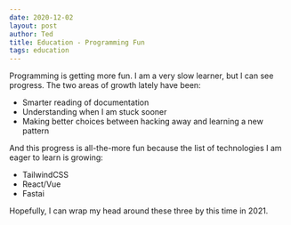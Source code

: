 ```yaml
---
date: 2020-12-02
layout: post
author: Ted
title: Education - Programming Fun
tags: education
---
```

Programming is getting more fun. I am a very slow learner, but I can see progress. The two areas of growth lately have been: 
- Smarter reading of documentation
- Understanding when I am stuck sooner
- Making better choices between hacking away and learning a new pattern

And this progress is all-the-more fun because the list of technologies I am eager to learn is growing:
- TailwindCSS
- React/Vue
- Fastai

Hopefully, I can wrap my head around these three by this time in 2021. 
